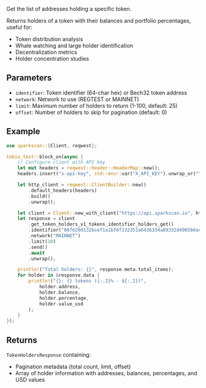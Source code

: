 Get the list of addresses holding a specific token.

Returns holders of a token with their balances and portfolio percentages, useful for:
- Token distribution analysis
- Whale watching and large holder identification
- Decentralization metrics
- Holder concentration studies

## Parameters

- `identifier`: Token identifier (64-char hex) or Bech32 token address
- `network`: Network to use (REGTEST or MAINNET)
- `limit`: Maximum number of holders to return (1-100, default: 25)
- `offset`: Number of holders to skip for pagination (default: 0)

## Example

```rust
use sparkscan::{Client, reqwest};

tokio_test::block_on(async {
    // Configure client with API key
    let mut headers = reqwest::header::HeaderMap::new();
    headers.insert("x-api-key", std::env::var("X_API_KEY").unwrap_or("test".to_string()).parse().unwrap());

    let http_client = reqwest::ClientBuilder::new()
        .default_headers(headers)
        .build()
        .unwrap();

    let client = Client::new_with_client("https://api.sparkscan.io", http_client);
    let response = client
        .get_token_holders_v1_tokens_identifier_holders_get()
        .identifier("06f620d132bcef1a1bf6f132351a6436334a89332d4965b6acecf13b78156094")
        .network("MAINNET")
        .limit(10)
        .send()
        .await
        .unwrap();

    println!("Total holders: {}", response.meta.total_items);
    for holder in &response.data {
        println!("{}: {} tokens ({:.2}% - ${:.2})", 
            holder.address,
            holder.balance,
            holder.percentage,
            holder.value_usd
        );
    }
});
```

## Returns

`TokenHoldersResponse` containing:
- Pagination metadata (total count, limit, offset)
- Array of holder information with addresses, balances, percentages, and USD values
